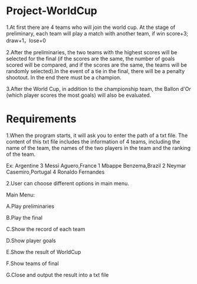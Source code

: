 # Project-WorldCup
1.At first there are 4 teams who will join the world cup. At the stage of preliminary, each team will play a match with another team, if win score+3; draw+1，lose+0

2.After the preliminaries, the two teams with the highest scores will be selected for the final (if the scores are the same, the number of goals scored will be compared, and if the scores are the same, the teams will be randomly selected).In the event of a tie in the final, there will be a penalty shootout. In the end there must be a champion.

3.After the World Cup, in addition to the championship team, the Ballon d'Or (which player scores the most goals) will also be evaluated.

# Requirements
1.When the program starts, it will ask you to enter the path of a txt file. The content of this txt file includes the information of 4 teams, including the name of the team, the names of the two players in the team and the ranking of the team. 

Ex: Argentine 3 Messi Aguero,France 1 Mbappe Benzema,Brazil 2 Neymar Casemiro,Portugal 4 Ronaldo Fernandes

2.User can choose different options in main menu.

Main Menu:

A.Play preliminaries

B.Play the final

C.Show the record of each team

D.Show player goals

E.Show the result of WorldCup

F.Show teams of final

G.Close and output the result into a txt file
